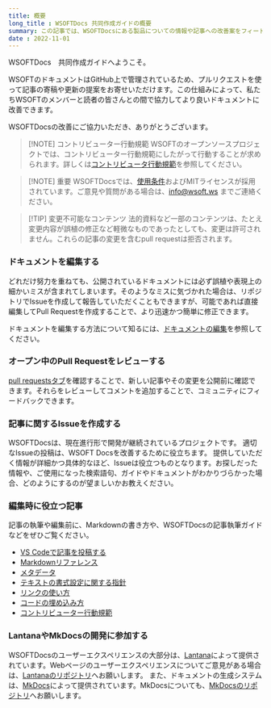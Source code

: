 ```yaml
---
title: 概要
long_title : WSOFTDocs 共同作成ガイドの概要
summary: この記事では、WSOFTDocsにある製品についての情報や記事への改善案をフィードバックする方法を説明します。
date : 2022-11-01
---
```

WSOFTDocs　共同作成ガイドへようこそ。

WSOFTのドキュメントはGitHub上で管理されているため、プルリクエストを使って記事の寄稿や更新の提案をお寄せいただけます。この仕組みによって、私たちWSOFTのメンバーと読者の皆さんとの間で協力してより良いドキュメントに改善できます。

WSOFTDocsの改善にご協力いただき、ありがとうございます。

> [!NOTE] コントリビューター行動規範
> WSOFTのオープンソースプロジェクトでは、コントリビューター行動規範にしたがって行動することが求められます。詳しくは[コントリビュータ行動規範](./contributor-covenant.md)を参照してください。

<!-- -->
> [!NOTE] 重要
> WSOFTDocsでは、[使用条件](../legal/docs-termsofuse.md)およびMITライセンスが採用されています。ご意見や質問がある場合は、info@wsoft.ws までご連絡ください。

<!-- -->
> [!TIP] 変更不可能なコンテンツ
> 法的資料など一部のコンテンツは、たとえ変更内容が誤植の修正など軽微なものであったとしても、変更は許可されません。これらの記事の変更を含むpull requestは拒否されます。

### ドキュメントを編集する
どれだけ努力を重ねても、公開されているドキュメントには必ず誤植や表現上の細かいミスが含まれてしまいます。そのようなミスに気づかれた場合は、リポジトリでIssueを作成して報告していただくこともできますが、可能であれば直接編集してPull Requestを作成することで、より迅速かつ簡単に修正できます。

ドキュメントを編集する方法について知るには、[ドキュメントの編集](./edit-document.md)を参照してください。

### オープン中のPull Requestをレビューする
[pull requestsタブ](https://github.com/WSOFT-Project/docs/pulls)を確認することで、新しい記事やその変更を公開前に確認できます。それらをレビューしてコメントを追加することで、コミュニティにフィードバックできます。

### 記事に関するIssueを作成する
WSOFTDocsは、現在進行形で開発が継続されているプロジェクトです。
適切なIssueの投稿は、WSOFT Docsを改善するために役立ちます。
提供していただく情報が詳細かつ具体的なほど、Issueは役立つものとなります。お探しだった情報や、ご使用になった検索語句、ガイドやドキュメントがわかりづらかった場合、どのようにするのが望ましいかお教えください。

### 編集時に役立つ記事
記事の執筆や編集前に、Markdownの書き方や、WSOFTDocsの記事執筆ガイドなどをぜひご覧ください。

- [VS Codeで記事を投稿する](./contribute-from-vscode.md)
- [Markdownリファレンス](./markdown.md)
- [メタデータ](./metadata.md)
- [テキストの書式設定に関する指針](./text-formatting-guidelines.md)
- [リンクの使い方](./how-to-write-links.md)
- [コードの埋め込み方](./include-code.md)
- [コントリビューター行動規範](./contributor-covenant.md)

### LantanaやMkDocsの開発に参加する
WSOFTDocsのユーザーエクスペリエンスの大部分は、[Lantana](https://lantana.wsoft.ws/)によって提供されています。Webページのユーザーエクスペリエンスについてご意見がある場合は、[Lantanaのリポジトリ](https://github.com/WSOFT-Project/lantana)へお願いします。
また、ドキュメントの生成システムは、[MkDocs](https://www.mkdocs.org)によって提供されています。MkDocsについても、[MkDocsのリポジトリ](https://github.com/mkdocs/mkdocs)へお願いします。
